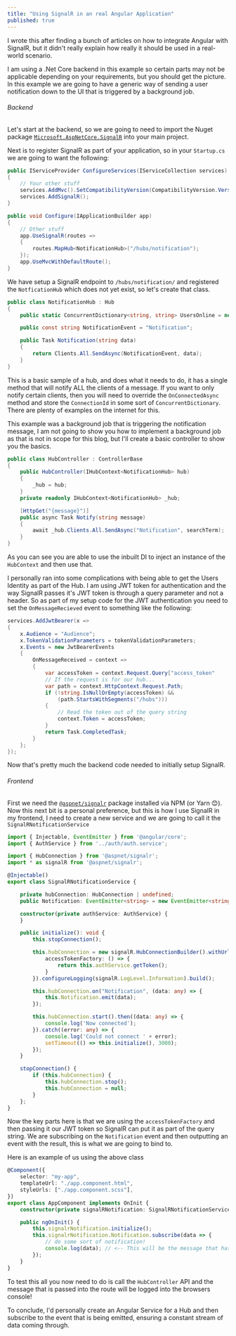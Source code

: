 ```yaml
---
title: "Using SignalR in an real Angular Application"
published: true
---
```


I wrote this after finding a bunch of articles on how to integrate Angular with SignalR, but it didn't really explain how really it should be used in a real-world scenario.

I am using a .Net Core backend in this example so certain parts may not be applicable depending on your requirements, but you should get the picture.
In this example we are going to have a generic way of sending a user notification down to the UI that is triggered by a background job.

###### Backend

Let's start at the backend, so we are going to need to import the Nuget package [`Microsoft.AspNetCore.SignalR`](https://www.nuget.org/packages/Microsoft.AspNetCore.SignalR/) into your main project.

Next is to register SignalR as part of your application, so in your `Startup.cs` we are going to want the following:

``` csharp
public IServiceProvider ConfigureServices(IServiceCollection services)
{
    // Your other stuff
    services.AddMvc().SetCompatibilityVersion(CompatibilityVersion.Version_2_2);
    services.AddSignalR();
}

public void Configure(IApplicationBuilder app)
{
    // Other stuff
    app.UseSignalR(routes =>
    {
        routes.MapHub<NotificationHub>("/hubs/notification");
    });
    app.UseMvcWithDefaultRoute();
}
```

We have setup a SignalR endpoint to `/hubs/notification/` and registered the `NotficationHub` which does not yet exist, so let's create that class.

``` csharp
public class NotificationHub : Hub
{
    public static ConcurrentDictionary<string, string> UsersOnline = new ConcurrentDictionary<string, string>();

    public const string NotificationEvent = "Notification";

    public Task Notification(string data)
    {
        return Clients.All.SendAsync(NotificationEvent, data);
    }
}
```

This is a basic sample of a hub, and does what it needs to do, it has a single method that will notify ALL the clients of a message.
If you want to only notify certain clients, then you will need to override the `OnConnectedAsync` method and store the `ConnectionId` in some sort of `ConcurrentDictionary`. There are plenty of examples on the internet for this.

This example was a background job that is triggering the notification message, I am not going to show you how to implement a background job as that is not in scope for this blog, but I'll create a basic controller to show you the basics.

``` csharp
public class HubController : ControllerBase
{
    public HubController(IHubContext<NotificationHub> hub)
    {
        _hub = hub;
    }
    private readonly IHubContext<NotificationHub> _hub;

    [HttpGet("{message}")]
    public async Task Notify(string message)
    {
        await _hub.Clients.All.SendAsync("Notification", searchTerm);
    }
}
```

As you can see you are able to use the inbuilt DI to inject an instance of the `HubContext` and then use that.

I personally ran into some complications with being able to get the Users Identity as part of the Hub. I am using JWT token for authentication and the way SignalR passes it's JWT token is through a query parameter and not a header.
So as part of my setup code for the JWT authentication you need to set the `OnMessageRecieved` event to something like the following:

``` csharp
services.AddJwtBearer(x =>
{
    x.Audience = "Audience";
    x.TokenValidationParameters = tokenValidationParameters;
    x.Events = new JwtBearerEvents
    {
        OnMessageReceived = context =>
        {
            var accessToken = context.Request.Query["access_token"
            // If the request is for our hub...
            var path = context.HttpContext.Request.Path;
            if (!string.IsNullOrEmpty(accessToken) &&
                (path.StartsWithSegments("/hubs")))
            {
                // Read the token out of the query string
                context.Token = accessToken;
            }
            return Task.CompletedTask;
        }
    };
});
```

Now that's pretty much the backend code needed to initially setup SignalR.

###### Frontend

First we need the [`@aspnet/signalr`](https://www.npmjs.com/package/@aspnet/signalr) package installed via NPM (or Yarn 😊).
Now this next bit is a personal preference, but this is how I use SignalR in my frontend, I need to create a new service and we are going to call it the `SignalRNotificationService`

``` typescript
import { Injectable, EventEmitter } from '@angular/core';
import { AuthService } from '../auth/auth.service';

import { HubConnection } from '@aspnet/signalr';
import * as signalR from '@aspnet/signalr';

@Injectable()
export class SignalRNotificationService {

    private hubConnection: HubConnection | undefined;
    public Notification: EventEmitter<string> = new EventEmitter<string>();

    constructor(private authService: AuthService) {
    }

    public initialize(): void {
        this.stopConnection();

        this.hubConnection = new signalR.HubConnectionBuilder().withUrl("/hubs/notification", {
            accessTokenFactory: () => {
                return this.authService.getToken();
            }
        }).configureLogging(signalR.LogLevel.Information).build();

        this.hubConnection.on("Notification", (data: any) => {
            this.Notification.emit(data);
        });

        this.hubConnection.start().then((data: any) => {
            console.log('Now connected');
        }).catch((error: any) => {
            console.log('Could not connect ' + error);
            setTimeout(() => this.initialize(), 3000);
        });
    }

    stopConnection() {
        if (this.hubConnection) {
            this.hubConnection.stop();
            this.hubConnection = null;
        }
    };
}
```

Now the key parts here is that we are using the `accessTokenFactory` and then passing it our JWT token so SignalR can put it as part of the query string.
We are subscribing on the `Notification` event and then outputting an event with the result, this is what we are going to bind to.

Here is an example of us using the above class

``` typescript
@Component({
    selector: "my-app",
    templateUrl: "./app.component.html",
    styleUrls: ["./app.component.scss"],
})
export class AppComponent implements OnInit {
    constructor(private signalRNotification: SignalRNotificationService) { }

    public ngOnInit() {
        this.signalrNotification.initialize();
        this.signalrNotification.Notification.subscribe(data => {
            // do some sort of notification!
            console.log(data); // <-- This will be the message that has come from your NotificationHub!
        });
    }
}
```

To test this all you now need to do is call the `HubController` API and the message that is passed into the route will be logged into the browsers console!

To conclude, I'd personally create an Angular Service for a Hub and then subscribe to the event that is being emitted, ensuring a constant stream of data coming through.
